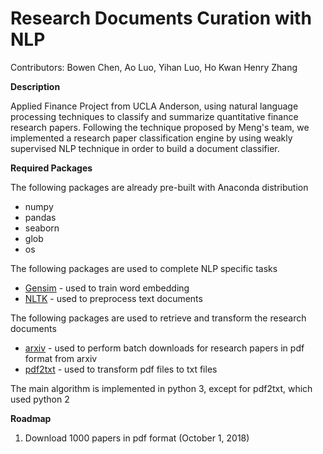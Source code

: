 # Research Documents Curation with NLP

Contributors: Bowen Chen, Ao Luo, Yihan Luo, Ho Kwan Henry Zhang

**Description**

Applied Finance Project from UCLA Anderson, using natural language processing techniques to classify and summarize quantitative finance research papers. Following the technique proposed by Meng's team, we implemented a research paper classification engine by using weakly supervised NLP technique in order to build a document classifier.

**Required Packages**

The following packages are already pre-built with Anaconda distribution

* numpy
* pandas
* seaborn
* glob
* os

The following packages are used to complete NLP specific tasks

* [Gensim](https://radimrehurek.com/gensim/) - used to train word embedding
* [NLTK](https://www.nltk.org/) - used to preprocess text documents

The following packages are used to retrieve and transform the research documents

* [arxiv](https://arxiv.org/help/api/index) - used to perform batch downloads for research papers in pdf format from arxiv
* [pdf2txt](https://pypi.org/project/pdf2text/) - used to transform pdf files to txt files

The main algorithm is implemented in python 3, except for pdf2txt, which used python 2 

**Roadmap**

1. Download 1000 papers in pdf format (October 1, 2018)

